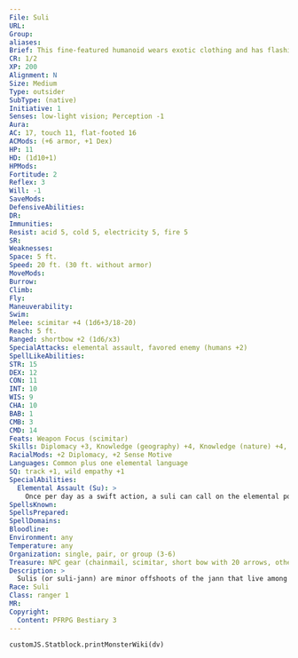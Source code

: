 ```yaml
---
File: Suli
URL: 
Group: 
aliases: 
Brief: This fine-featured humanoid wears exotic clothing and has flashing eyes; his arms are sheathed in a blaze of crackling flames.
CR: 1/2
XP: 200
Alignment: N
Size: Medium
Type: outsider
SubType: (native)
Initiative: 1
Senses: low-light vision; Perception -1
Aura: 
AC: 17, touch 11, flat-footed 16
ACMods: (+6 armor, +1 Dex)
HP: 11
HD: (1d10+1)
HPMods: 
Fortitude: 2
Reflex: 3
Will: -1
SaveMods: 
DefensiveAbilities: 
DR: 
Immunities: 
Resist: acid 5, cold 5, electricity 5, fire 5
SR: 
Weaknesses: 
Space: 5 ft.
Speed: 20 ft. (30 ft. without armor)
MoveMods: 
Burrow: 
Climb: 
Fly: 
Maneuverability: 
Swim: 
Melee: scimitar +4 (1d6+3/18-20)
Reach: 5 ft.
Ranged: shortbow +2 (1d6/x3)
SpecialAttacks: elemental assault, favored enemy (humans +2)
SpellLikeAbilities: 
STR: 15
DEX: 12
CON: 11
INT: 10
WIS: 9
CHA: 10
BAB: 1
CMB: 3
CMD: 14
Feats: Weapon Focus (scimitar)
Skills: Diplomacy +3, Knowledge (geography) +4, Knowledge (nature) +4, Ride +0, Sense Motive +2, Survival +3
RacialMods: +2 Diplomacy, +2 Sense Motive
Languages: Common plus one elemental language
SQ: track +1, wild empathy +1
SpecialAbilities:
  Elemental Assault (Su): >
    Once per day as a swift action, a suli can call on the elemental power lurking in its veins to shroud its arms in acid, cold, electricity, or fire. Unarmed strikes with its elbows or hands (or attacks with weapons held in those hands) deal +1d6 points of damage of the appropriate energy type. This lasts for 1 round per level. The suli can end the effects of its elemental power early as a free action.
SpellsKnown: 
SpellsPrepared: 
SpellDomains: 
Bloodline: 
Environment: any
Temperature: any
Organization: single, pair, or group (3-6)
Treasure: NPC gear (chainmail, scimitar, short bow with 20 arrows, other treasure)
Description: >
  Sulis (or suli-jann) are minor offshoots of the jann that live among humans. They are tall and look like ordinary men and women but for their abnormal beauty and the occasional flash of elemental light in their eyes. Though physically superior to and more attractive than normal humans, some suli-jann remain unaware of their genie heritage until later in life, when contact with a full-blooded genie draws forth a portion of their elemental power.  While all sulis can trace their lineage back to a janni ancestor, very few have an immediate janni parent. In most cases, this legacy lies fallow in the blood for generations, only to emerge decades or even centuries later. Those whose powers become apparent early on usually lead troubled lives as youths, as the question of a child's origins tears some families apart; few of these unfortunate sulis grow up knowing anything of the peace of a happy home.  Sulis age at the same rate as humans and are physically identical to humans in terms of height and weight. During their youth, sulis tend to be slightly smaller than their fully human peers, but grow quickly to their full adult height upon reaching their teenage years. Sulis are impulsive and passionate by nature, and even those sulis who know nothing of their genie blood possess a measure of personal pride.  SULI CHARACTERS  Sulis are defined by class levels-they do not possess racial Hit Dice. Sulis have the following racial traits.  +2 Strength, +2 Charisma, -2 Intelligence: Sulis tend to be strong and charming, but slow-witted.  Low-Light Vision: Sulis can see twice as far as humans in dim light.  Negotiator: Sulis are keen negotiators, and gain a +2 racial bonus on Diplomacy and Sense Motive checks.  Elemental Assault: See above.  Elemental Resistance: Sulis have resistance to acid 5, cold 5, electricity 5, and fire 5.  Languages: Sulis begin play speaking Common and any one elemental language of their choice (Aquan, Auran, Ignan, or Terran). Sulis with high Intelligence scores can choose from among the following bonus languages: Aquan, Auran, Draconic, Ignan, and Terran.
Race: Suli
Class: ranger 1
MR: 
Copyright:
  Content: PFRPG Bestiary 3
---
```

```dataviewjs
customJS.Statblock.printMonsterWiki(dv)
```
